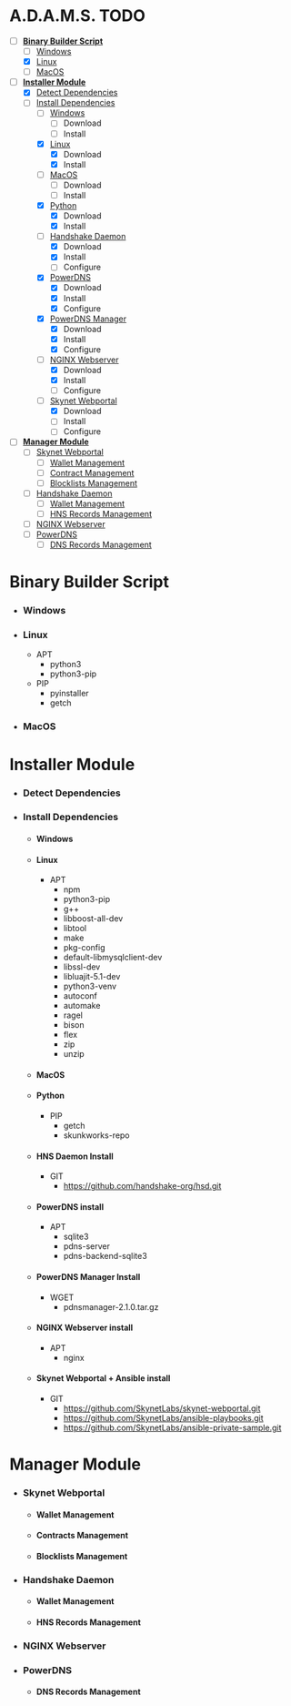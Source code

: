 
# A.D.A.M.S. TODO
- [ ] [**Binary Builder Script**](#binary-builder-script)
    - [ ] [Windows](#windows)
    - [x] [Linux](#linux)
    - [ ] [MacOS](#macos)
- [ ] [**Installer Module**](#installer-module)
    - [x] [Detect Dependencies](#detect-dependencies)
    - [ ] [Install Dependencies](#install-dependencies)
        - [ ] [Windows](#windows-1)
            - [ ] Download
            - [ ] Install
        - [x] [Linux](#linux-1)
            - [x] Download
            - [x] Install
        - [ ] [MacOS](#macos-1)
            - [ ] Download
            - [ ] Install
        - [x] [Python](#python)
            - [x] Download
            - [x] Install
        - [ ] [Handshake Daemon](#hns-daemon-install)
            - [x] Download
            - [x] Install
            - [ ] Configure
        - [x] [PowerDNS](#powerdns-install)
            - [x] Download
            - [x] Install
            - [x] Configure
        - [X] [PowerDNS Manager](#powerdns-manager-install)
            - [x] Download
            - [x] Install
            - [X] Configure
        - [ ] [NGINX Webserver](#nginx-install)
            - [x] Download
            - [x] Install
            - [ ] Configure
        - [ ] [Skynet Webportal](#skynet-webportal--ansible-install)
            - [X] Download
            - [ ] Install
            - [ ] Configure
- [ ] [**Manager Module**](#system-configuration-module)
    - [ ] [Skynet Webportal](#skynet-webportal)
        - [ ] [Wallet Management](#wallet)
        - [ ] [Contract Management](#contracts)
        - [ ] [Blocklists Management](#blocklists)
    - [ ] [Handshake Daemon](#handshake-daemon)
        - [ ] [Wallet Management](#wallet-1)
        - [ ] [HNS Records Management](#hns-records-management)
    - [ ] [NGINX Webserver](#nginx)
    - [ ] [PowerDNS](#powerdns)
        - [ ] [DNS Records Management](#dns-records-management)

# Binary Builder Script
- ### Windows
- ### Linux
    - APT
        - python3
        - python3-pip
    - PIP
        - pyinstaller
        - getch
- ### MacOS

# Installer Module
- ### **Detect Dependencies**

- ### **Install Dependencies**
    - #### **Windows**

    - #### **Linux**
        - APT
            - npm
            - python3-pip
            - g++
            - libboost-all-dev
            - libtool
            - make
            - pkg-config
            - default-libmysqlclient-dev
            - libssl-dev
            - libluajit-5.1-dev
            - python3-venv
            - autoconf
            - automake
            - ragel
            - bison
            - flex
            - zip
            - unzip
    - #### **MacOS**
    - #### **Python**
        - PIP
            - getch
            - skunkworks-repo
    - #### **HNS Daemon Install**
        - GIT
            - https://github.com/handshake-org/hsd.git
    - #### **PowerDNS install**
        - APT
            - sqlite3
            - pdns-server
            - pdns-backend-sqlite3
    - #### **PowerDNS Manager Install**
        - WGET
            - pdnsmanager-2.1.0.tar.gz
    - #### **NGINX Webserver install**
        - APT
            - nginx
    - #### **Skynet Webportal + Ansible install**
        - GIT
            - https://github.com/SkynetLabs/skynet-webportal.git
            - https://github.com/SkynetLabs/ansible-playbooks.git
            - https://github.com/SkynetLabs/ansible-private-sample.git

# Manager Module
- ### **Skynet Webportal**
    - #### Wallet Management
    - #### Contracts Management
    - #### Blocklists Management
- ### **Handshake Daemon**
    - #### Wallet Management
    - #### HNS Records Management
- ### **NGINX Webserver**
- ### **PowerDNS**
    - #### DNS Records Management
 
